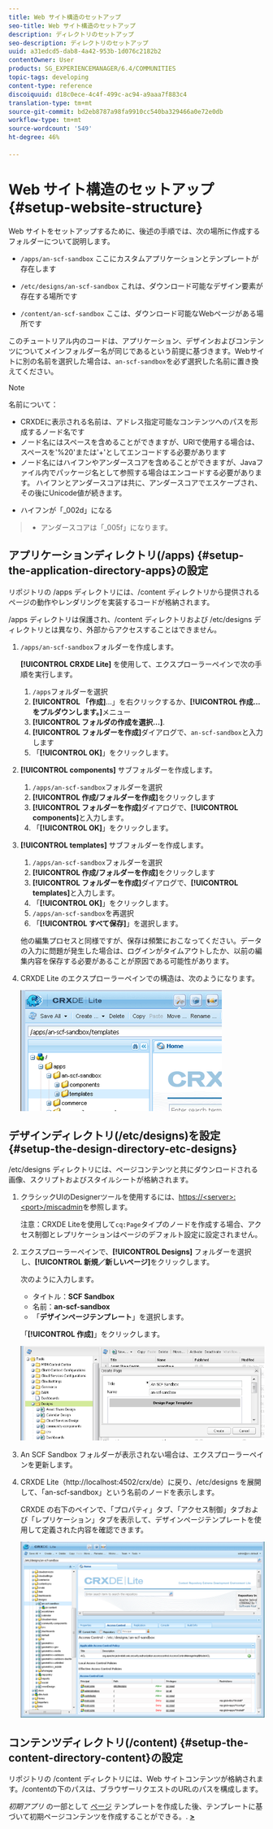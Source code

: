 ```yaml
---
title: Web サイト構造のセットアップ
seo-title: Web サイト構造のセットアップ
description: ディレクトリのセットアップ
seo-description: ディレクトリのセットアップ
uuid: a31edcd5-dab8-4a42-953b-1d076c2182b2
contentOwner: User
products: SG_EXPERIENCEMANAGER/6.4/COMMUNITIES
topic-tags: developing
content-type: reference
discoiquuid: d18c0ece-4c4f-499c-ac94-a9aaa7f883c4
translation-type: tm+mt
source-git-commit: bd2eb8787a98fa9910cc540ba329466a0e72e0db
workflow-type: tm+mt
source-wordcount: '549'
ht-degree: 46%

---
```



# Web サイト構造のセットアップ  {#setup-website-structure}

Web サイトをセットアップするために、後述の手順では、次の場所に作成するフォルダーについて説明します。

* `/apps/an-scf-sandbox`
ここにカスタムアプリケーションとテンプレートが存在します

* `/etc/designs/an-scf-sandbox`
これは、ダウンロード可能なデザイン要素が存在する場所です

* `/content/an-scf-sandbox`
ここは、ダウンロード可能なWebページがある場所です

このチュートリアル内のコードは、アプリケーション、デザインおよびコンテンツについてメインフォルダー名が同じであるという前提に基づきます。Webサイトに別の名前を選択した場合は、`an-scf-sandbox`を必ず選択した名前に置き換えてください。

>[!NOTE]
>
>名前について：
>
>* CRXDEに表示される名前は、アドレス指定可能なコンテンツへのパスを形成するノード名です
>* ノード名にはスペースを含めることができますが、URIで使用する場合は、スペースを&#39;%20&#39;または&#39;+&#39;としてエンコードする必要があります
>* ノード名にはハイフンやアンダースコアを含めることができますが、Javaファイル内でパッケージ名として参照する場合はエンコードする必要があります。 ハイフンとアンダースコアは共に、アンダースコアでエスケープされ、その後にUnicode値が続きます。

   >
   >   
   * ハイフンが「_002d」になる
   >   * アンダースコアは「_005f」になります。


## アプリケーションディレクトリ(/apps) {#setup-the-application-directory-apps}の設定

リポジトリの /apps ディレクトリには、/content ディレクトリから提供されるページの動作やレンダリングを実装するコードが格納されます。

/apps ディレクトリは保護され、/content ディレクトリおよび /etc/designs ディレクトリとは異なり、外部からアクセスすることはできません。

1. `/apps/an-scf-sandbox`フォルダーを作成します。

   **[!UICONTROL CRXDE Lite]** を使用して、エクスプローラーペインで次の手順を実行します。

   1. `/apps`フォルダーを選択
   1. **[!UICONTROL 「作成]**...」を右クリックするか、**[!UICONTROL 作成…をプルダウンします。]**&#x200B;メニュー
   1. **[!UICONTROL フォルダの作成を選択…]**.
   1. **[!UICONTROL フォルダーを作成]**&#x200B;ダイアログで、`an-scf-sandbox`と入力します
   1. 「**[!UICONTROL OK]**」をクリックします。

1. **[!UICONTROL components]** サブフォルダーを作成します。

   1. `/apps/an-scf-sandbox`フォルダーを選択
   1. **[!UICONTROL 作成/フォルダーを作成]**&#x200B;をクリックします
   1. **[!UICONTROL フォルダーを作成]**&#x200B;ダイアログで、**[!UICONTROL components]**&#x200B;と入力します。
   1. 「**[!UICONTROL OK]**」をクリックします。

1. **[!UICONTROL templates]** サブフォルダーを作成します。

   1. `/apps/an-scf-sandbox`フォルダーを選択
   1. **[!UICONTROL 作成/フォルダーを作成]**&#x200B;をクリックします
   1. **[!UICONTROL フォルダーを作成]**&#x200B;ダイアログで、**[!UICONTROL templates]**&#x200B;と入力します。
   1. 「**[!UICONTROL OK]**」をクリックします。
   1. `/apps/an-scf-sandbox`を再選択
   1. 「**[!UICONTROL すべて保存]**」を選択します。

   他の編集プロセスと同様ですが、保存は頻繁におこなってください。データの入力に問題が発生した場合は、ログインがタイムアウトしたか、以前の編集内容を保存する必要があることが原因である可能性があります。

1. CRXDE Lite のエクスプローラーペインでの構造は、次のようになります。

   ![chlimage_1-44](assets/chlimage_1-44.png)

## デザインディレクトリ(/etc/designs)を設定{#setup-the-design-directory-etc-designs}

/etc/designs ディレクトリには、ページコンテンツと共にダウンロードされる画像、スクリプトおよびスタイルシートが格納されます。

1. クラシックUIのDesignerツールを使用するには、[https://&lt;server>:&lt;port>/miscadmin](http://localhost:4502/miscadmin)を参照します。

   注意：CRXDE Liteを使用して`cq:Page`タイプのノードを作成する場合、アクセス制御とレプリケーションはページのデフォルト設定に設定されません。

1. エクスプローラーペインで、**[!UICONTROL Designs]** フォルダーを選択し、**[!UICONTROL 新規／新しいページ]**&#x200B;をクリックします。

   次のように入力します。

   * タイトル：**SCF Sandbox**
   * 名前：**an-scf-sandbox**
   * 「**デザインページテンプレート**」を選択します。

   「**[!UICONTROL 作成]**」をクリックします。

   ![chlimage_1-45](assets/chlimage_1-45.png)

1. An SCF Sandbox フォルダーが表示されない場合は、エクスプローラーペインを更新します。

1. CRXDE Lite（http://localhost:4502/crx/de）に戻り、/etc/designs を展開して、「an-scf-sandbox」という名前のノードを表示します。

   CRXDE の右下のペインで、「プロパティ」タブ、「アクセス制御」タブおよび「レプリケーション」タブを表示して、デザインページテンプレートを使用して定義された内容を確認できます。

   ![chlimage_1-46](assets/chlimage_1-46.png)

## コンテンツディレクトリ(/content) {#setup-the-content-directory-content}の設定

リポジトリの /content ディレクトリには、Web サイトコンテンツが格納されます。/contentの下のパスは、ブラウザーリクエストのURLのパスを構成します。

*初期アプリ* の一部として [ページ](initial-app.md#createthepagetemplate) テンプレートを作成した後、テンプレートに基づいて初期ページコンテンツを作成することができる。.  [**>**](initial-app.md)
